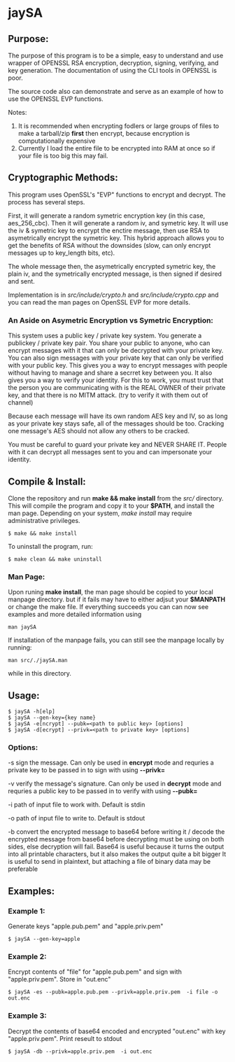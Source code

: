 # jaySA

## Purpose:
The purpose of this program is to be a simple, easy to understand and use wrapper of OPENSSL RSA encryption, decryption, signing, verifying, and key generation. The documentation of using the CLI tools in OPENSSL is poor.

The source code also can demonstrate and serve as an example of how to use the OPENSSL EVP functions.

Notes:

1) It is recommended when encrypting fodlers or large groups of files to make a tarball/zip **first** then encrypt, because encryption is computationally expensive
2) Currently I load the entire file to be encrypted into RAM at once so if your file is too big this may fail.

## Cryptographic Methods:

This program uses OpenSSL's "EVP" functions to encrypt and decrypt. The process has several steps.

First, it will generate a random symetric encryption key (in this case, aes_256_cbc). Then it will generate a random iv, and symetric key.
It will use the iv & symetric key to encrypt the enctire message, then use RSA to asymetrically encrypt the symetric key. This hybrid approach allows
you to get the benefits of RSA without the downsides (slow, can only encrypt messages up to key_length bits, etc).  

The whole message then, the asymetrically encrypted symetric key, the plain iv, and the symetrically encrypted message, is then signed if desired and sent. 

Implementation is in *src/include/crypto.h* and *src/include/crypto.cpp* and you can read the man pages on OpenSSL EVP for more details.

### An Aside on Asymetric Encryption vs Symetric Encryption:

This system uses a public key / private key system. You generate a publickey / private key pair. You share your public to anyone, who can 
encrypt messages with it that can only be decrypted with your private key. You can also sign messages with your private key that can only be verified
with your public key. This gives you a way to encrypt messages with people without having to manage and share a secrret key between you.
It also gives you a way to verify your identity. For this to work, you must trust that the person you are communicating with is the REAL OWNER of their private key, and that there is no MITM attack. (try to verify it with them out of channel)

Because each message will have its own random AES key and IV, so as long as your private key stays safe, all of the messages should be too.
Cracking one message's AES should not allow any others to be cracked.

You must be careful to guard your private key and NEVER SHARE IT. People with it can decrypt all messages sent to you and can impersonate your identity.

## Compile & Install:
Clone the repository and run **make && make install** from the *src/* directory. 
This will compile the program and copy it to your **$PATH**, and install the man page.
Depending on your system, *make install* may require administrative privileges.

    $ make && make install

To uninstall the program, run:

    $ make clean && make uninstall

### Man Page:
Upon runing **make install**, the man page should be copied to your local manpage directory. but if it fails may have to either 
adjsut your **$MANPATH** or change the make file.
If everything succeeds you can can now see examples and more detailed information using

    man jaySA

If installation of the manpage fails, you can still see the manpage locally by running: 

    man src/./jaySA.man

while in this directory.

## Usage:

    $ jaySA -h[elp]
    $ jaySA --gen-key={key name}
    $ jaySA -e[ncrypt] --pubk=<path to public key> [options]
    $ jaySA -d[ecrypt] --privk=<path to private key> [options]

### Options:

-s    sign the message. Can only be used in **encrypt** mode and requries a private key to be passed in to sign with using **--privk=**

-v    verify the message's signature. Can only be used in **decrypt** mode and requries a public key to be passed in to verify with using **--pubk=**

-i    path of input file to work with. Default is stdin

-o    path of input file to write to. Default is stdout

-b    convert the encrypted message to base64 before writing it / decode the encrypted message from base64 before decrypting
      must be using on both sides, else decryption will fail.
      Base64 is useful because it turns the output into all printable characters, but it also makes the output quite a bit bigger
      It is useful to send in plaintext, but attaching a file of binary data may be preferable


## Examples:

### Example 1:
Generate keys "apple.pub.pem" and "apple.priv.pem"

    $ jaySA --gen-key=apple

### Example 2:
Encrypt  contents of "file" for "apple.pub.pem" and sign with "apple.priv.pem". Store in "out.enc"

    $ jaySA -es --pubk=apple.pub.pem --privk=apple.priv.pem  -i file -o out.enc

### Example 3:
Decrypt the contents  of base64 encoded and encrypted "out.enc" with key "apple.priv.pem". Print reseult to stdout

    $ jaySA -db --privk=apple.priv.pem  -i out.enc
